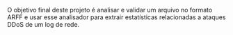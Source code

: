 O objetivo final deste projeto é analisar e validar um arquivo no formato ARFF e usar esse
analisador para extrair estatísticas relacionadas a ataques DDoS de um log de rede.
